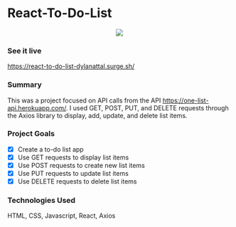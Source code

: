 # React-To-Do-List

<p align="center">
<img src="src/giphy-react-to-do-list.gif">
</p>

### See it live

https://react-to-do-list-dylanattal.surge.sh/

### Summary

This was a project focused on API calls from the API https://one-list-api.herokuapp.com/. I used GET, POST, PUT, and DELETE requests through the Axios library to display, add, update, and delete list items.

### Project Goals

- [x] Create a to-do list app
- [x] Use GET requests to display list items
- [x] Use POST requests to create new list items
- [x] Use PUT requests to update list items
- [x] Use DELETE requests to delete list items

### Technologies Used

HTML, CSS, Javascript, React, Axios
